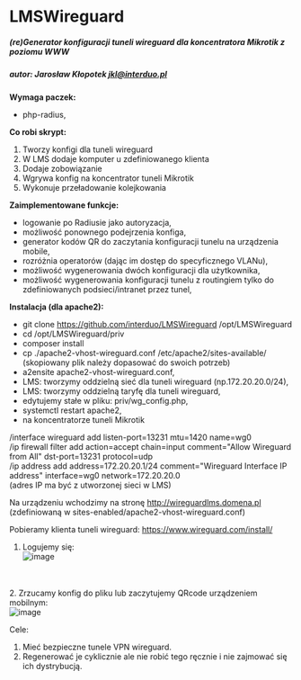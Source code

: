 # LMSWireguard
##### (re)Generator konfiguracji tuneli wireguard dla koncentratora Mikrotik z poziomu WWW
##### autor: Jarosław Kłopotek <jkl@interduo.pl>

**Wymaga paczek:**
- php-radius,

**Co robi skrypt:**
1. Tworzy konfigi dla tuneli wireguard
2. W LMS dodaje komputer u zdefiniowanego klienta
3. Dodaje zobowiązanie
4. Wgrywa konfig na koncentrator tuneli Mikrotik
5. Wykonuje przeładowanie kolejkowania

**Zaimplementowane funkcje:**
- logowanie po Radiusie jako autoryzacja,
- możliwość ponownego podejrzenia konfiga,
- generator kodów QR do zaczytania konfiguracji tunelu na urządzenia mobile,
- rozróżnia operatorów (dając im dostęp do specyficznego VLANu),
- możliwość wygenerowania dwóch konfiguracji dla użytkownika,
- możliwość wygenerowania konfiguracji tunelu z routingiem tylko do zdefiniowanych podsieci/intranet przez tunel,

**Instalacja (dla apache2):**
- git clone https://github.com/interduo/LMSWireguard /opt/LMSWireguard
- cd /opt/LMSWireguard/priv
- composer install
- cp ./apache2-vhost-wireguard.conf /etc/apache2/sites-available/
(skopiowany plik należy dopasować do swoich potrzeb)
- a2ensite apache2-vhost-wireguard.conf,
- LMS: tworzymy oddzielną sieć dla tuneli wireguard (np.172.20.20.0/24),
- LMS: tworzymy oddzielną taryfę dla tuneli wireguard,
- edytujemy stałe w pliku: priv/wg_config.php,
- systemctl restart apache2,
- na koncentratorze tuneli Mikrotik

/interface wireguard add listen-port=13231 mtu=1420 name=wg0 \
/ip firewall filter add action=accept chain=input comment="Allow Wireguard from All" dst-port=13231 protocol=udp \
/ip address add address=172.20.20.1/24 comment="Wireguard Interface IP address" interface=wg0 network=172.20.20.0 \
(adres IP ma być z utworzonej sieci w LMS)

Na urządzeniu wchodzimy na stronę http://wireguardlms.domena.pl (zdefiniowaną w sites-enabled/apache2-vhost-wireguard.conf)

Pobieramy klienta tuneli wireguard:
https://www.wireguard.com/install/

1. Logujemy się:\
![image](https://github.com/interduo/LMSWireguard/assets/17087236/cac7dd0b-58b7-42f5-953d-25ade7f43cdc)

\
\
2. Zrzucamy konfig do pliku lub zaczytujemy QRcode urządzeniem mobilnym:\
![image](https://github.com/interduo/LMSWireguard/assets/17087236/29327f13-f564-409c-86f3-ebb13470ffc8)

Cele:
1. Mieć bezpieczne tunele VPN wireguard.
2. Regenerować je cyklicznie ale nie robić tego ręcznie i nie zajmować się ich dystrybucją.
